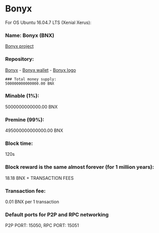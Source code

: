 # Bonyx

For OS Ubuntu 16.04.7 LTS (Xenial Xerus):

### Name: Bonyx (BNX)

[Bonyx project](https://github.com/bonyx-project/)

### Repository:

[Bonyx](https://github.com/bonyx-project/bonyx/) - [Bonyx wallet](https://github.com/bonyx-project/bonyx-wallet/) - [Bonyx logo](https://github.com/bonyx-project/bonyx-logo/)

```
### Total money supply:
500000000000000.00 BNX
```

### Minable (1%):
5000000000000.00 BNX

### Premine (99%):
495000000000000.00 BNX


### Block time:
120s

### Block reward is the same almost forever (for 1 million years): 
18.18 BNX + TRANSACTION FEES

### Transaction fee:
0.01 BNX per 1 transaction



### Default ports for P2P and RPC networking
P2P PORT: 15050, RPC PORT: 15051
